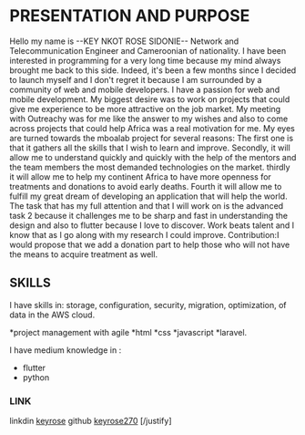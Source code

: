 
# PRESENTATION AND PURPOSE

Hello my name is --KEY NKOT ROSE SIDONIE-- Network and Telecommunication Engineer and Cameroonian of nationality. I have been interested in programming for a very long time because my mind always brought me back to this side. Indeed, it's been a few months since I decided to launch myself and I don't regret it because I am surrounded by a community of web and mobile developers. I have a passion for web and mobile development. My biggest desire was to work on projects that could give me experience to be more attractive on the job market.  My meeting with Outreachy was for me like the answer to my wishes and also to come across projects that could help Africa was a real motivation for me.  My eyes are turned towards the mboalab project for several reasons:
The first one is that it gathers all the skills that I wish to learn and improve.
Secondly, it will allow me to understand quickly and quickly with the help of the mentors and the team members the most demanded technologies on the market.
thirdly it will allow me to help my continent Africa to have more openness for treatments and donations to avoid early deaths.
Fourth it will allow me to fulfill my great dream of developing an application that will help the world.
The task that has my full attention and that I will work on is the advanced task 2 because it challenges me to be sharp and fast in understanding the design and also to flutter because I love to discover. Work beats talent and I know that as I go along with my research I could improve.
Contribution:I would propose that we add a donation part to help those who will not have the means to acquire treatment as well. 

## SKILLS

I have skills in:
storage, configuration, security, migration, optimization, of data in the AWS cloud.

 *project management with agile
 *html
 *css
 *javascript
 *laravel.

I have medium knowledge in :

* flutter
* python

### LINK

linkdin [keyrose](https://www.linkedin.com/in/rose-k-5988061b2)
github [keyrose270](https://github.com/keyrose270)
[/justify]
